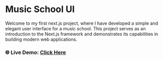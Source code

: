 # Music School UI

Welcome to my first next.js project, where I have developed a simple and elegant user interface for a music school. This project serves as an introduction to the Next.js framework and demonstrates its capabilities in building modern web applications.

### 🌐 Live Demo: [Click Here](https://music-school-sooty.vercel.app/)